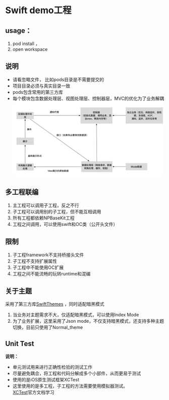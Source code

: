 
# Swift demo工程
## usage：
1. pod install ，
2. open workspace
  
## 说明
* 请看忽略文件， 比如pods目录是不需要提交的
* 项目目录必须与真实目录一致
* pods包含常用的第三方库
* 每个模块包含数据处理层、视图处理层、控制器层，MVC的优化为了业务解耦
![](design.png)

## 多工程联编  
1. 主工程可以调用子工程，反之不行
2. 子工程可以调用别的子工程，但不能互相调用
3. 所有工程都依赖NPBaseKit工程
4. 工程之间调用，可以使用swift和OC类（公开头文件）  

## 限制
1. 子工程framework不支持桥接头文件
2. 子工程不支持扩展属性
3. 子工程中不能使用OC扩展
4.  工程之间不能流畅的玩转runtime和混编

## 关于主题  
采用了第三方库[SwiftThemes](https://github.com/wxxsw/SwiftTheme) ，同时适配暗黑模式  
1. 当业务对主题需求不大，仅适配暗黑模式，可以使用Index Mode  
2. 为了业务扩展，这里采用了Json mode，不仅支持暗黑模式，还支持多种主题切换，目前只使用了Normal_theme

## Unit Test
**说明：**

* 单元测试用来进行正确性检验的测试工作
* 尽量避免耦合，将工程和代码分解成多个小部件，从而更易于测试
* 使用的是iOS原生测试框架XCTest  
* 这里使用的是多工程，子工程的方法需要使用模拟器测试。  
[XCTest](https://developer.apple.com/documentation/xctest)官方文档学习